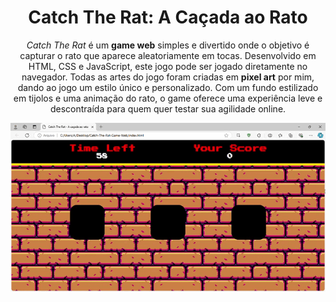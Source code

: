 <div align="center">

# Catch The Rat: A Caçada ao Rato

*Catch The Rat* é um **game web** simples e divertido onde o objetivo é capturar o rato que aparece aleatoriamente em tocas. Desenvolvido em HTML, CSS e JavaScript, este jogo pode ser jogado diretamente no navegador. Todas as artes do jogo foram criadas em **pixel art** por mim, dando ao jogo um estilo único e personalizado. Com um fundo estilizado em tijolos e uma animação do rato, o game oferece uma experiência leve e descontraída para quem quer testar sua agilidade online.

![Interface do jogo](img/interface.gif)

</div>
